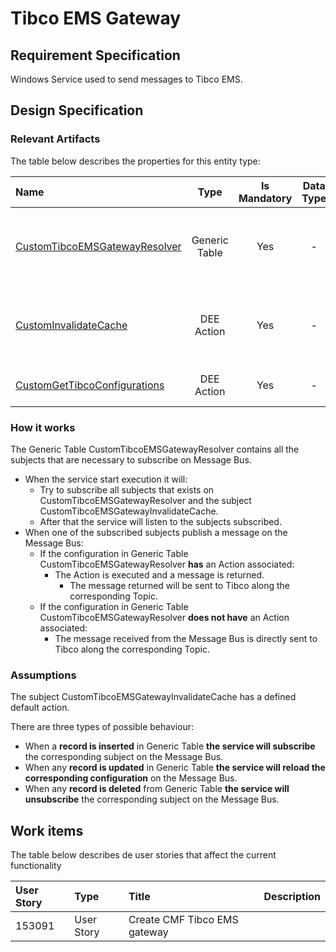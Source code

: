 # Tibco EMS Gateway

## Requirement Specification

Windows Service used to send messages to Tibco EMS.

## Design Specification

### Relevant Artifacts

The table below describes the properties for this entity type:

| Name  | Type | Is Mandatory | Data Type | Description |
| :---- | :--: | :----------: | :-------: | :---------- |
| [CustomTibcoEMSGatewayResolver](/AMSOsram/techspec>artifacts>generictables>CustomTibcoEMSGatewayResolver) | Generic Table | Yes | - | Contains the configurations of messages from MES that need to be sent to Tibco. |
| [CustomInvalidateCache](/AMSOsram/techspec>artifacts>deeactions>CustomInvalidateCache) | DEE Action | Yes | - | Action to invalidade cache for Generic Table Tibco Resolver. |
| [CustomGetTibcoConfigurations](/AMSOsram/techspec>artifacts>deeactions>CustomGetTibcoConfigurations) | DEE Action | Yes | - | Action to get Tibco configurations. |

### How it works

The Generic Table CustomTibcoEMSGatewayResolver contains all the subjects that are necessary to subscribe on Message Bus.

* When the service start execution it will:
  * Try to subscribe all subjects that exists on CustomTibcoEMSGatewayResolver and the subject CustomTibcoEMSGatewayInvalidateCache.
  * After that the service will listen to the subjects subscribed.
* When one of the subscribed subjects publish a message on the Message Bus:
  * If the configuration in Generic Table CustomTibcoEMSGatewayResolver **has** an Action associated:
    * The Action is executed and a message is returned.
      * The message returned will be sent to Tibco along the corresponding Topic.
  * If the configuration in Generic Table CustomTibcoEMSGatewayResolver **does not have** an Action associated:
    * The message received from the Message Bus is directly sent to Tibco along the corresponding Topic.

### Assumptions

The subject CustomTibcoEMSGatewayInvalidateCache has a defined default action.

There are three types of possible behaviour:

* When a **record is inserted** in Generic Table **the service will subscribe** the corresponding subject on the Message Bus.
* When any **record is updated** in Generic Table **the service will reload the corresponding configuration** on the Message Bus.
* When any **record is deleted** from Generic Table **the service will unsubscribe** the corresponding subject on the Message Bus.

## Work items

The table below describes de user stories that affect the current functionality

| User Story | Type       | Title                        | Description |
| :--------- | :--------- | :--------------------------- | :---------- |
| 153091     | User Story | Create CMF Tibco EMS gateway |             |
